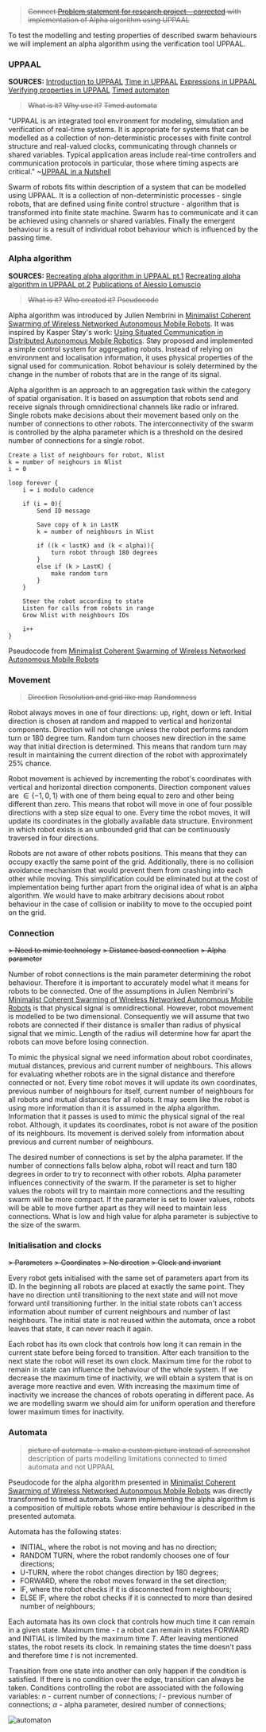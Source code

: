 > ~~Connect [Problem statement for research project - corrected](../Formal/Problem%20statement%20for%20research%20project%20-%20corrected.html) with implementation of Alpha algorithm using UPPAAL~~

To test the modelling and testing properties of described swarm behaviours we will implement an alpha algorithm using the verification tool UPPAAL. 
### UPPAAL
**SOURCES:**
[Introduction to UPPAAL](../Notes/Introduction%20to%20UPPAAL.html)
[Time in UPPAAL](../Notes/Time%20in%20UPPAAL.html)
[Expressions in UPPAAL](../Notes/Expressions%20in%20UPPAAL.html)
[Verifying properties in UPPAAL](../Notes/Verifying%20properties%20in%20UPPAAL.html)
[Timed automaton](../Notes/Timed%20automaton.html)

>~~What is it?~~
>~~Why use it?~~
>~~Timed automata~~

"UPPAAL is an integrated tool environment for modeling, simulation and verification of real-time systems. It is appropriate for systems that can be modelled as a collection of non-deterministic processes with finite control structure and real-valued clocks, communicating through channels or shared variables. Typical application areas include real-time controllers and communication protocols in particular, those where timing aspects are critical." ~[UPPAAL in a Nutshell](../Papers/UPPAAL%20in%20a%20Nutshell.pdf)

Swarm of robots fits within description of a system that can be modelled using UPPAAL. It is a collection of non-deterministic processes - single robots, that are defined using finite control structure - algorithm that is transformed into finite state machine. Swarm has to communicate and it can be achieved using channels or shared variables. Finally the emergent behaviour is a result of individual robot behaviour which is influenced by the passing time.

### Alpha algorithm
**SOURCES:**
[Recreating alpha algorithm in UPPAAL pt.1](../Notes/Recreating%20alpha%20algorithm%20in%20UPPAAL%20pt.1.html)
[Recreating alpha algorithm in UPPAAL pt.2](../Notes/Recreating%20alpha%20algorithm%20in%20UPPAAL%20pt.2.html)
[Publications of Alessio Lomuscio](../Notes/Publications%20of%20Alessio%20Lomuscio.html)

> ~~What is it?~~
> ~~Who created it?~~
> ~~Pseudocode~~

Alpha algorithm was introduced by Julien Nembrini in [Minimalist Coherent Swarming of Wireless Networked Autonomous Mobile Robots](../Relevant%20Papers/Minimalist%20Coherent%20Swarming%20of%20Wireless%20Networked%20Autonomous%20Mobile%20Robots.pdf). It was inspired by Kasper Støy's work: [Using Situated Communication in Distributed Autonomous Mobile Robotics](../Relevant%20Papers/Using%20Situated%20Communication%20in%20Distributed%20Autonomous%20Mobile%20Robotics.pdf). Støy proposed and implemented a simple control system for aggregating robots. Instead of relying on environment and localisation information, it uses physical properties of the signal used for communication. Robot behaviour is solely determined by the change in the number of robots that are in the range of its signal.

Alpha algorithm is an approach to an aggregation task within the category of spatial organisation. It is based on assumption that robots send and receive signals through omnidirectional channels like radio or infrared. Single robots make decisions about their movement based only on the number of connections to other robots. The interconnectivity of the swarm is controlled by the alpha parameter which is a threshold on the desired number of connections for a single robot. 

```
Create a list of neighbours for robot, Nlist
k = number of neighours in Nlist
i = 0

loop forever {
	i = i modulo cadence

	if (i = 0){
		Send ID message

		Save copy of k in LastK
		k = number of neighbours in Nlist

		if ((k < lastK) and (k < alpha)){
			turn robot through 180 degrees
		}
		else if (k > LastK) {
			make random turn
		}
	}

	Steer the robot according to state
	Listen for calls from robots in range
	Grow Nlist with neighbours IDs

	i++
}
```
Pseudocode from [Minimalist Coherent Swarming of Wireless Networked Autonomous Mobile Robots](../Relevant%20Papers/Minimalist%20Coherent%20Swarming%20of%20Wireless%20Networked%20Autonomous%20Mobile%20Robots.pdf)

### Movement
>~~Direction~~
>~~Resolution and grid like map~~
>~~Randomness~~

Robot always moves in one of four directions: up, right, down or left. Initial direction is chosen at random and mapped to vertical and horizontal components. Direction will not change unless the robot performs random turn or 180 degree turn. Random turn chooses new direction in the same way that initial direction is determined. This means that random turn may result in maintaining the current direction of the robot with approximately 25% chance. 

Robot movement is achieved by incrementing the robot's coordinates with vertical and horizontal direction components. Direction component values are  $\in \{-1, 0, 1\}$ with one of them being equal to zero and other being different than zero. This means that robot will move in one of four possible directions with a step size equal to one. Every time the robot moves, it will update its coordinates in the globally available data structure. Environment in which robot exists is an unbounded grid that can be continuously traversed in four directions.

Robots are not aware of other robots positions. This means that they can occupy exactly the same point of the grid. Additionally, there is no collision avoidance mechanism that would prevent them from crashing into each other while moving. This simplification could be eliminated but at the cost of implementation being further apart from the original idea of what is an alpha algorithm. We would have to make arbitrary decisions about robot behaviour in the case of collision or inability to move to the occupied point on the grid.

### Connection
~~> Need to mimic technology~~
~~> Distance based connection~~
~~> Alpha parameter~~

Number of robot connections is the main parameter determining the robot behaviour. Therefore it is important to accurately model what it means for robots to be connected. One of the assumptions in Julien Nembrini's [Minimalist Coherent Swarming of Wireless Networked Autonomous Mobile Robots](../Relevant%20Papers/Minimalist%20Coherent%20Swarming%20of%20Wireless%20Networked%20Autonomous%20Mobile%20Robots.pdf) is that physical signal is omnidirectional. However, robot movement is modelled to be two dimensional. Consequently we will assume that two robots are connected if their distance is smaller than radius of physical signal that we mimic. Length of the radius will determine how far apart the robots can move before losing connection.

To mimic the physical signal we need information about robot coordinates, mutual distances, previous and current number of neighbours. This allows for evaluating whether robots are in the signal distance and therefore connected or not. Every time robot moves it will update its own coordinates, previous number of neighbours for itself, current number of neighbours for all robots and mutual distances for all robots. It may seem like the robot is using more information than it is assumed in the alpha algorithm. Information that it passes is used to mimic the physical signal of the real robot. Although, it updates its coordinates, robot is not aware of the position of its neighbours. Its movement is derived solely from information about previous and current number of neighbours. 

The desired number of connections is set by the alpha parameter. If the number of connections falls below alpha, robot will react and turn 180 degrees in order to try to reconnect with other robots. Alpha parameter influences connectivity of the swarm. If the parameter is set to higher values the robots will try to maintain more connections and the resulting swarm will be more compact. If the parameter is set to lower values, robots will be able to move further apart as they will need to maintain less connections. What is low and high value for alpha parameter is subjective to the size of the swarm.

### Initialisation and clocks
~~> Parameters~~
~~> Coordinates~~
~~> No direction~~
~~> Clock and invariant~~

Every robot gets initialised with the same set of parameters apart from its ID. In the beginning all robots are placed at exactly the same point. They have no direction until transitioning to the next state and will not move forward until transitioning further. In the initial state robots can't access information about number of current neighbours and number of last neighbours. The initial state is not reused within the automata, once a robot leaves that state, it can never reach it again.

Each robot has its own clock that controls how long it can remain in the current state before being forced to transition. After each transition to the next state the robot will reset its own clock. Maximum time for the robot to remain in state can influence the behaviour of the whole system. If we decrease the maximum time of inactivity, we will obtain a system that is on average more reactive and even. With increasing the maximum time of inactivity we increase the chances of robots operating in different pace. As we are modelling swarm we should aim for uniform operation and therefore lower maximum times for inactivity.

### Automata

>~~picture of automata -> make a custom picture instead of screenshot~~
>description of parts
>modelling limitations connected to timed automata and not UPPAAL

Pseudocode for the alpha algorithm presented in [Minimalist Coherent Swarming of Wireless Networked Autonomous Mobile Robots](../Relevant%20Papers/Minimalist%20Coherent%20Swarming%20of%20Wireless%20Networked%20Autonomous%20Mobile%20Robots.pdf) was directly transformed to timed automata. Swarm implementing the alpha algorithm is a composition of multiple robots whose entire behaviour is described in the presented automata.

Automata has the following states:
- INITIAL, where the robot is not moving and has no direction;
- RANDOM TURN, where the robot randomly chooses one of four directions;
- U-TURN, where the robot changes direction by 180 degrees;
- FORWARD, where the robot moves forward in the set direction;
- IF, where the robot checks if it is disconnected from neighbours;
- ELSE IF, where the robot checks if it is connected to more than desired number of neighbours;

Each automata has its own clock that controls how much time it can remain in a given state. Maximum time - $t$ a robot can remain in states FORWARD and INITIAL is limited by the maximum time $T$. After leaving mentioned states, the robot resets its clock. In remaining states the time doesn't pass and therefore time $t$ is not incremented.

Transition from one state into another can only happen if the condition is satisfied. If there is no condition over the edge, transition can always be taken. Conditions controlling the robot are associated with the following variables:
$n$ - current number of connections;
$l$ - previous number of connections;
$\alpha$ - alpha parameter, desired number of connections;

![automaton](../Images/automaton.png)


<script>
MathJax = {
  tex: {
    inlineMath: [["$", "$"], ["\\(", "\\)"]]
  }
};
</script>
<script id="MathJax-script" async src="https://cdn.jsdelivr.net/npm/mathjax@3/es5/tex-chtml.js"></script>
